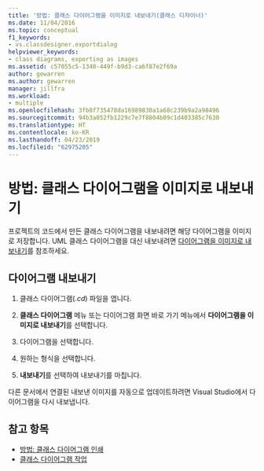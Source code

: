 ```yaml
---
title: '방법: 클래스 다이어그램을 이미지로 내보내기(클래스 디자이너)'
ms.date: 11/04/2016
ms.topic: conceptual
f1_keywords:
- vs.classdesigner.exportdialog
helpviewer_keywords:
- class diagrams, exporting as images
ms.assetid: c57055c5-1340-449f-b9d3-ca6f87e2f69a
author: gewarren
ms.author: gewarren
manager: jillfra
ms.workload:
- multiple
ms.openlocfilehash: 3fb8f735478da16989830a1a68c239b9a2a98496
ms.sourcegitcommit: 94b3a052fb1229c7e7f8804b09c1d403385c7630
ms.translationtype: HT
ms.contentlocale: ko-KR
ms.lasthandoff: 04/23/2019
ms.locfileid: "62975205"
---
```

# <a name="how-to-export-class-diagrams-as-images"></a>방법: 클래스 다이어그램을 이미지로 내보내기

프로젝트의 코드에서 만든 클래스 다이어그램을 내보내려면 해당 다이어그램을 이미지로 저장합니다. UML 클래스 다이어그램을 대신 내보내려면 [다이어그램을 이미지로 내보내기](../../modeling/export-diagrams-as-images.md)를 참조하세요.

## <a name="export-a-diagram"></a>다이어그램 내보내기

1. 클래스 다이어그램(*.cd*) 파일을 엽니다.

2. **클래스 다이어그램** 메뉴 또는 다이어그램 화면 바로 가기 메뉴에서 **다이어그램을 이미지로 내보내기**를 선택합니다.

3. 다이어그램을 선택합니다.

4. 원하는 형식을 선택합니다.

5. **내보내기**를 선택하여 내보내기를 마칩니다.

다른 문서에서 연결된 내보낸 이미지를 자동으로 업데이트하려면 Visual Studio에서 다이어그램을 다시 내보냅니다.

## <a name="see-also"></a>참고 항목

- [방법: 클래스 다이어그램 인쇄](how-to-print-class-diagrams.md)
- [클래스 다이어그램 작업](designing-and-viewing-classes-and-types.md)